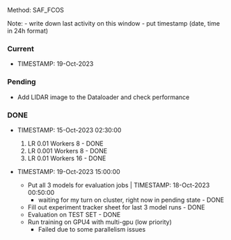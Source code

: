 Method: SAF_FCOS

Note:
    - write down last activity on this window
    - put timestamp (date, time in 24h format)

### Current

- TIMESTAMP: 19-Oct-2023

### Pending


- Add LIDAR image to the Dataloader and check performance


### DONE

- TIMESTAMP: 15-Oct-2023 02:30:00
    1. LR 0.01 Workers 8 - DONE
    2. LR 0.001 Workers 8 - DONE
    3. LR 0.01 Workers 16 - DONE

- TIMESTAMP: 19-Oct-2023 15:00:00
    - Put all 3 models for evaluation jobs | TIMESTAMP: 18-Oct-2023 00:50:00
        - waiting for my turn on cluster, right now in pending state - DONE
    - Fill out experiment tracker sheet for last 3 model runs - DONE
    - Evaluation on TEST SET - DONE
    - Run training on GPU4 with multi-gpu (low priority)
        - Failed due to some parallelism issues
